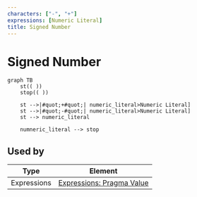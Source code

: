 ```yaml
---
characters: ["-", "+"]
expressions: [Numeric Literal]
title: Signed Number
---
```


# Signed Number

```mermaid
graph TB
	st(( ))
	stop(( ))

	st -->|#quot;+#quot;| numeric_literal>Numeric Literal]
	st -->|#quot;-#quot;| numeric_literal>Numeric Literal]
	st --> numeric_literal

	numneric_literal --> stop
```

## Used by

<!-- QueryToSerialize: TABLE WITHOUT ID split(file.path,"/")[length(split(file.path,"/"))-2] as Type, "[" + split(file.path,"/")[length(split(file.path,"/"))-2] + ": " + file.name + "](<" + replace(file.name," ","%20") + ">)" AS Element FROM "ba-Projects/EpilogLite/sql_syntax" WHERE contains(expressions, this.file.name) -->
<!-- SerializedQuery: TABLE WITHOUT ID split(file.path,"/")[length(split(file.path,"/"))-2] as Type, "[" + split(file.path,"/")[length(split(file.path,"/"))-2] + ": " + file.name + "](<" + replace(file.name," ","%20") + ">)" AS Element FROM "ba-Projects/EpilogLite/sql_syntax" WHERE contains(expressions, this.file.name) -->

| Type        | Element                                       |
| ----------- | --------------------------------------------- |
| Expressions | [Expressions: Pragma Value](<Pragma%20Value>) |
<!-- SerializedQuery END -->
